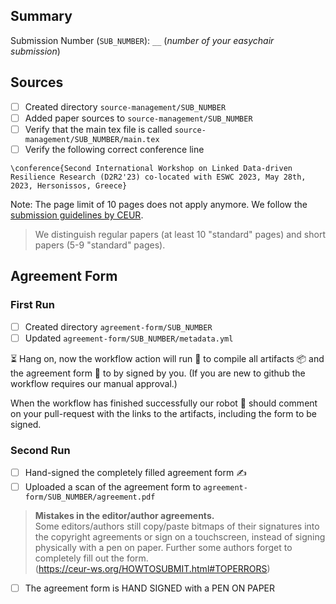 ## Summary

<!--
TODO: replace `__` with the number of your easychair submission
-->
Submission Number (`SUB_NUMBER`): `__` (*number of your easychair submission*)

<!--
TODO: read and understand the README.md file
https://github.com/AKSW/submission.d2r2.aksw.org/blob/main/README.md
-->

<!--
TODO: make sure finally all boxes are ticked
-->

## Sources
- [ ] Created directory `source-management/SUB_NUMBER`
- [ ] Added paper sources to `source-management/SUB_NUMBER`
- [ ] Verify that the main tex file is called `source-management/SUB_NUMBER/main.tex`
- [ ] Verify the following correct conference line

```
\conference{Second International Workshop on Linked Data-driven Resilience Research (D2R2'23) co-located with ESWC 2023, May 28th, 2023, Hersonissos, Greece}
```

Note: The page limit of 10 pages does not apply anymore. We follow the [submission guidelines by CEUR](https://ceur-ws.org/HOWTOSUBMIT.html).

> We distinguish regular papers (at least 10 "standard" pages) and short papers (5-9 "standard" pages).

## Agreement Form

### First Run
- [ ] Created directory `agreement-form/SUB_NUMBER`
- [ ] Updated `agreement-form/SUB_NUMBER/metadata.yml`

⏳ Hang on, now the workflow action will run 🎡 to compile all artifacts 📦 and the agreement form 📝 to by signed by you.
(If you are new to github the workflow requires our manual approval.)

When the workflow has finished successfully our robot 🤖 should comment on your pull-request with the links to the artifacts, including the form to be signed.

### Second Run
- [ ] Hand-signed the completely filled agreement form ✍️
- [ ] Uploaded a scan of the agreement form to `agreement-form/SUB_NUMBER/agreement.pdf`

> **Mistakes in the editor/author agreements.**<br/>
> Some editors/authors still copy/paste bitmaps of their signatures into the copyright agreements or sign on a touchscreen, instead of signing physically with a pen on paper. Further some authors forget to completely fill out the form.<br/>
> (https://ceur-ws.org/HOWTOSUBMIT.html#TOPERRORS)

- [ ] The agreement form is HAND SIGNED with a PEN ON PAPER

<!--
TODO: if all boxes are ticked uncomment the following line
-->

<!--
cc: @white-gecko @seebi @RicardoUsbeck
-->
